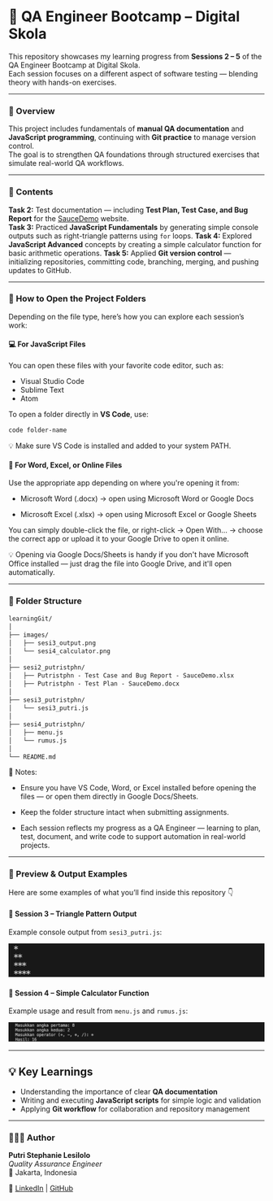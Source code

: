 # 🧪 QA Engineer Bootcamp – Digital Skola
This repository showcases my learning progress from **Sessions 2 – 5** of the QA Engineer Bootcamp at Digital Skola.  
Each session focuses on a different aspect of software testing — blending theory with hands-on exercises.

---

### 🧩 Overview
This project includes fundamentals of **manual QA documentation** and **JavaScript programming**, continuing with **Git practice** to manage version control.  
The goal is to strengthen QA foundations through structured exercises that simulate real-world QA workflows.

---

### 📘 Contents
**Task 2:** Test documentation — including **Test Plan, Test Case, and Bug Report** for the [SauceDemo](https://www.saucedemo.com/) website.  
**Task 3:** Practiced **JavaScript Fundamentals** by generating simple console outputs such as right-triangle patterns using `for` loops.
**Task 4:** Explored **JavaScript Advanced** concepts by creating a simple calculator function for basic arithmetic operations.
**Task 5:** Applied **Git version control** — initializing repositories, committing code, branching, merging, and pushing updates to GitHub.

---

### 🧭 How to Open the Project Folders
Depending on the file type, here’s how you can explore each session’s work:

#### 💻 For JavaScript Files
You can open these files with your favorite code editor, such as:
- Visual Studio Code  
- Sublime Text  
- Atom  

To open a folder directly in **VS Code**, use:
```bash
code folder-name
```

💡 Make sure VS Code is installed and added to your system PATH.

#### 📄 For Word, Excel, or Online Files

Use the appropriate app depending on where you're opening it from:

- Microsoft Word (.docx) → open using Microsoft Word or Google Docs

- Microsoft Excel (.xlsx) → open using Microsoft Excel or Google Sheets

You can simply double-click the file, or right-click → Open With… → choose the correct app or upload it to your Google Drive to open it online.

💡 Opening via Google Docs/Sheets is handy if you don't have Microsoft Office installed — just drag the file into Google Drive, and it'll open automatically.

---

### 📂 Folder Structure
```
learningGit/
│
├── images/
│   ├── sesi3_output.png
│   └── sesi4_calculator.png
│
├── sesi2_putristphn/
│   ├── Putristphn - Test Case and Bug Report - SauceDemo.xlsx
│   ├── Putristphn - Test Plan - SauceDemo.docx
│
├── sesi3_putristphn/
│   └── sesi3_putri.js
│
├── sesi4_putristphn/
│   ├── menu.js
│   └── rumus.js
│
└── README.md
```

📝 Notes:

- Ensure you have VS Code, Word, or Excel installed before opening the files — or open them directly in Google Docs/Sheets.

- Keep the folder structure intact when submitting assignments.

- Each session reflects my progress as a QA Engineer — learning to plan, test, document, and write code to support automation in real-world projects.

---

### 📸 Preview & Output Examples
Here are some examples of what you’ll find inside this repository 👇

#### 🧩 Session 3 – Triangle Pattern Output
Example console output from `sesi3_putri.js`:

![Triangle Output](images/sesi3_output.png)

#### 🧮 Session 4 – Simple Calculator Function
Example usage and result from `menu.js` and `rumus.js`:

![Calculator Output](images/sesi4_calculator.png)

---

## 💡 Key Learnings

- Understanding the importance of clear **QA documentation**  
- Writing and executing **JavaScript scripts** for simple logic and validation  
- Applying **Git workflow** for collaboration and repository management  

---

### 👩🏻‍💻 Author

**Putri Stephanie Lesilolo**  
*Quality Assurance Engineer*  
📍 Jakarta, Indonesia  

🔗 [LinkedIn](https://www.linkedin.com/in/putrilesilolo/) | [GitHub](https://github.com/putristphn)


